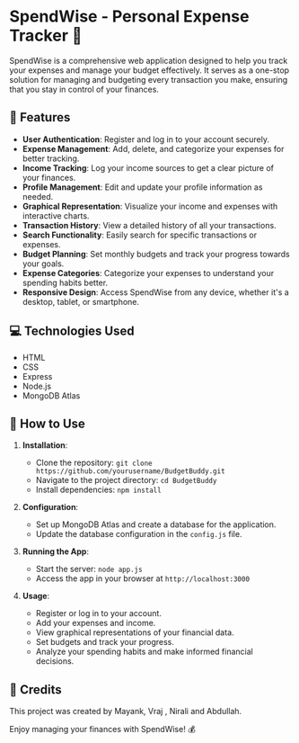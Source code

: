 # SpendWise - Personal Expense Tracker 💸

SpendWise is a comprehensive web application designed to help you track your expenses and manage your budget effectively. It serves as a one-stop solution for managing and budgeting every transaction you make, ensuring that you stay in control of your finances.

## 🚀 Features
- **User Authentication**: Register and log in to your account securely.
- **Expense Management**: Add, delete, and categorize your expenses for better tracking.
- **Income Tracking**: Log your income sources to get a clear picture of your finances.
- **Profile Management**: Edit and update your profile information as needed.
- **Graphical Representation**: Visualize your income and expenses with interactive charts.
- **Transaction History**: View a detailed history of all your transactions.
- **Search Functionality**: Easily search for specific transactions or expenses.
- **Budget Planning**: Set monthly budgets and track your progress towards your goals.
- **Expense Categories**: Categorize your expenses to understand your spending habits better.
- **Responsive Design**: Access SpendWise from any device, whether it's a desktop, tablet, or smartphone.

## 💻 Technologies Used
- HTML
- CSS
- Express
- Node.js
- MongoDB Atlas

## 🔧 How to Use
1. **Installation**:
   - Clone the repository: `git clone https://github.com/yourusername/BudgetBuddy.git`
   - Navigate to the project directory: `cd BudgetBuddy`
   - Install dependencies: `npm install`

2. **Configuration**:
   - Set up MongoDB Atlas and create a database for the application.
   - Update the database configuration in the `config.js` file.

3. **Running the App**:
   - Start the server: `node app.js`
   - Access the app in your browser at `http://localhost:3000`

4. **Usage**:
   - Register or log in to your account.
   - Add your expenses and income.
   - View graphical representations of your financial data.
   - Set budgets and track your progress.
   - Analyze your spending habits and make informed financial decisions.

## 🌟 Credits
This project was created by Mayank, Vraj , Nirali and Abdullah.

Enjoy managing your finances with SpendWise! 💰

